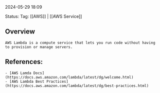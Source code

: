 
2024-05-29 18:09

Status:
Tag: [[AWS]] | [[AWS Service]]

## Overview
    AWS Lambda is a compute service that lets you run code without having to provision or manage servers.

## References:
    - [AWS Lamda Docs](https://docs.aws.amazon.com/lambda/latest/dg/welcome.html)
    - [AWS Lambda Best Practices](https://docs.aws.amazon.com/lambda/latest/dg/best-practices.html)
